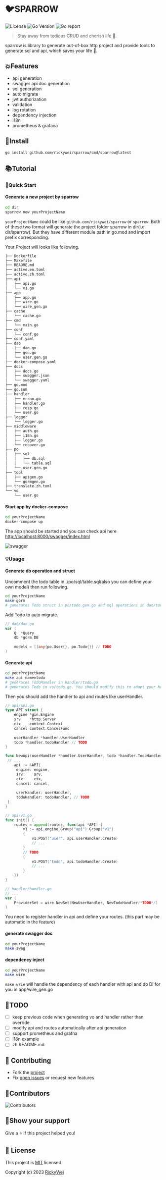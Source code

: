 # 🐦SPARROW

![License](https://img.shields.io/github/license/rickywei/sparrow)
![Go Version](https://img.shields.io/badge/Go-%3E%3D%201.18-%23007d9c)
![Go report](https://goreportcard.com/badge/github.com/rickywei/sparrow)

> Stay away from tedious CRUD and cherish life 💖.

sparrow is library to generate out-of-box http project and provide tools to generate sql and api, which saves your life 👼.

## 💥Features

- api generation
- swagger api doc generation
- sql generation
- auto migrate
- jwt authorization
- validation
- log rotation
- dependency injection
- i18n
- prometheus & grafana

## 🚀Install

```sh
go install github.com/rickywei/sparrow/cmd/sparrow@latest
```

## 📚Tutorial

### 🏃Quick Start

#### Generate a new project by sparrow

```sh
cd dir
sparrow new yourProjectName
```

`yourProjectName` could be like `github.com/rickywei/sparrow` or `sparrow`.
Both of these two format will generate the project folder sparrow in dir(i.e. dir/sparrow).
But they have different module path in go.mod and import prefix corresponding.

Your Project will looks like following.

```txt
├── Dockerfile
├── Makefile
├── README.md
├── active.en.toml
├── active.zh.toml
├── api
│   ├── api.go
│   └── v1.go
├── app
│   ├── app.go
│   ├── wire.go
│   └── wire_gen.go
├── cache
│   └── cache.go
├── cmd
│   └── main.go
├── conf
│   └── conf.go
├── conf.yaml
├── dao
│   ├── dao.go
│   ├── gen.go
│   └── user.gen.go
├── docker-compose.yaml
├── docs
│   ├── docs.go
│   ├── swagger.json
│   └── swagger.yaml
├── go.mod
├── go.sum
├── handler
│   ├── errno.go
│   ├── handler.go
│   ├── resp.go
│   └── user.go
├── logger
│   └── logger.go
├── middleware
│   ├── auth.go
│   ├── i18n.go
│   ├── logger.go
│   └── recover.go
├── po
│   ├── sql
│   │   ├── db.sql
│   │   └── table.sql
│   └── user.gen.go
├── tool
│   ├── apigen.go
│   └── gormgen.go
├── translate.zh.toml
└── vo
    └── user.go
```

#### Start app by docker-compose

```sh
cd yourProjectName
docker-compose up
```

The app should be started and you can check api here [http://localhost:8000/swagger/index.html](http://localhost:8000/swagger/index.html)

![swagger](./docs/imgs/swagger.jpg)

### 💡Usage

#### Generate db operation and struct

Uncomment the todo table in ./po/sql/table.sql(also you can define your own model) then run following.

```sh
cd yourProjectName
make gorm            
# generates Todo struct in po/todo.gen.go and sql operations in dao/todo.gen.go
```

Add Todo to auto migrate.

```go
// dao/dao.go
var (
    Q  *Query
    db *gorm.DB
   
    models = []any{po.User{}, po.Todo{}} // TODO
)
```

#### Generate api

```sh
cd yourProjectName
make api name=todo   
# generates TodoHandler in handler/todo.go
# generates Todo in vo/todo.go. You should modify this to adapt your handler, reference vo/user.go
```

Then you should add the handler to api and routes like userHandler.

```go
// api/api.go
type API struct {
    engine *gin.Engine
    srv    *http.Server
    ctx    context.Context
    cancel context.CancelFunc
   
    userHandler *handler.UserHandler
    todo *handler.todoHandler // TODO
}

func NewApi(userHandler *handler.UserHandler, todo *handler.TodoHandler/*TODO*/) *API {
 // ...
    api := &API{
     engine: engine,
     srv:    srv,
     ctx:    ctx,
     cancel: cancel,
   
     userHandler: userHandler,
     todoHandler: todoHandler, // TODO
 }
}

// api/v1.go
func init() {
    routes = append(routes, func(api *API) {
        v1 := api.engine.Group("api").Group("v1")
        {
            v1.POST("user", api.userHandler.Create)
            // ...
        }
        // TODO
        {
            v1.POST("todo", api.todoHandler.Create)
            // ...
        }
    })
}

// handler/handler.go
// ...
var (
    ProviderSet = wire.NewSet(NewUserHandler, NewTodoHandler/*TODO*/)
)

```

You need to register handler in api and define your routes. (this part may be automatic in the feature)

#### generate swagger doc

```sh
cd yourProjectName
make swag
```

#### dependency inject

```sh
cd yourProjectName
make wire
```

`make wrie` will handle the dependency of each handler with api and do DI for you in app/wire_gen.go

## 🎯TODO

- [ ] keep previous code when generating vo and handler rather than override
- [ ] modify api and routes automatically after api generation
- [ ] support prometheus and grafna
- [ ] i18n example
- [ ] zh README.md

## 🤝 Contributing

- Fork the [project](https://github.com/rickywei/sparrow)
- Fix [open issues](https://github.com/rickywei/sparrow/issues) or request new features

## 🦸Contributors

![Contributors](https://contrib.rocks/image?repo=rickywei/sparrow)

## 👏Show your support

Give a ⭐️ if this project helped you!

## 📝 License

This project is [MIT](./LICENSE) licensed.

Copyright (c) 2023 [RickyWei](https://github.com/rickywei)
